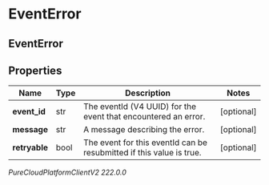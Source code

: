 # EventError

## EventError

## Properties

|Name | Type | Description | Notes|
|------------ | ------------- | ------------- | -------------|
| **event_id** | str | The eventId (V4 UUID) for the event that encountered an error. | [optional] |
| **message** | str | A message describing the error. | [optional] |
| **retryable** | bool | The event for this eventId can be resubmitted if this value is true. | [optional] |



_PureCloudPlatformClientV2 222.0.0_
